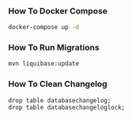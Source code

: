 ### How To Docker Compose
```bash
docker-compose up -d
```

### How To Run Migrations
```bash
mvn liquibase:update
```

### How To Clean Changelog
```postgresql
drop table databasechangelog;
drop table databasechangeloglock;
```
